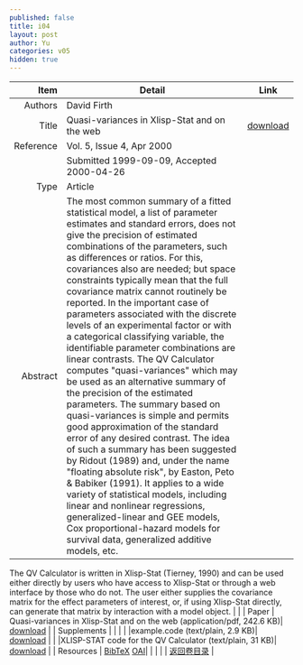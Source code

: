 ```yaml
---
published: false
title: i04
layout: post
author: Yu
categories: v05
hidden: true
---
```


| Item | Detail | Link |
|---:|---|---|
| Authors | David Firth| |
| Title |Quasi-variances in Xlisp-Stat and on the web | [download](http://www.jstatsoft.org/v05/i04/paper) |
| Reference |Vol. 5, Issue 4, Apr 2000 | |
| | Submitted 1999-09-09, Accepted 2000-04-26| | 
| Type | Article| |
| Abstract | The most common summary of a fitted statistical model, a list of parameter estimates and standard errors, does not give the precision of estimated combinations of the parameters, such as differences or ratios. For this, covariances also are needed; but space constraints typically mean that the full covariance matrix cannot routinely be reported. In the important case of parameters associated with the discrete levels of an experimental factor or with a categorical classifying variable, the identifiable parameter combinations are linear contrasts. The QV Calculator computes "quasi-variances" which may be used as an alternative summary of the precision of the estimated parameters. The summary based on quasi-variances is simple and permits good approximation of the standard error of any desired contrast. The idea of such a summary has been suggested by Ridout (1989) and, under the name "floating absolute risk", by Easton, Peto &amp; Babiker (1991). It applies to a wide variety of statistical models, including linear and nonlinear regressions, generalized-linear and GEE models, Cox proportional-hazard models for survival data, generalized additive models, etc. | |
 The QV Calculator is written in Xlisp-Stat (Tierney, 1990) and can be used either directly by users who have access to Xlisp-Stat or through a web interface by those who do not. The user either supplies the covariance matrix for the effect parameters of interest, or, if using Xlisp-Stat directly, can generate that matrix by interaction with a model object. 
| |
| Paper | Quasi-variances in Xlisp-Stat and on the web  (application/pdf, 242.6 KB)| [download](http://www.jstatsoft.org/v05/i04/paper) |
| Supplements | | |
| |example.code  (text/plain, 2.9 KB)|  [download](http://www.jstatsoft.org/v05/i04/supp/1) |
| |XLISP-STAT code for the QV Calculator  (text/plain, 31 KB)|  [download](http://www.jstatsoft.org/v05/i04/supp/2) |
| Resources | [BibTeX](http://www.jstatsoft.org/v05/i04/bibtex) [OAI](http://www.jstatsoft.org/oai?verb=GetRecord&identifier=oai.jstatsoft/v05/i04&prefix=oai_dc)| |
| |  | [返回卷目录]({{site.baseurl}}/volume/v05.html) |